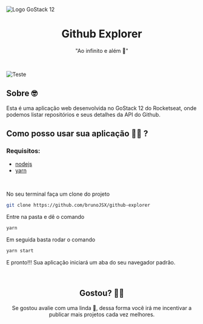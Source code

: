 ![Logo GoStack 12](https://i.imgur.com/UuhPCqe.png)

<h1 align="center">
  Github Explorer
</h1>

<div align="center">
 "Ao infinito e além 🚀"
</div>

&nbsp;

![Teste](https://i.imgur.com/40hXHC1s.gif)

## Sobre 🤓

Esta é uma aplicação web desenvolvida no GoStack 12 do Rocketseat, onde podemos listar repositórios e seus detalhes da API do Github.

## Como posso usar sua aplicação 🔧🆙 ?

### Requisitos:

- [nodejs](https://nodejs.org/en/)
- [yarn](https://yarnpkg.com/)

&nbsp;

No seu terminal faça um clone do projeto

```bash
git clone https://github.com/brunoJSX/github-explorer
```

Entre na pasta e dê o comando

```bash
yarn
```

Em seguida basta rodar o comando

```bash
yarn start
```

E pronto!!! Sua aplicação iniciará um aba do seu navegador padrão.

&nbsp;

<h2 align="center">
 Gostou? 🥳🚀
</h2>

<div align="center">
 Se gostou avalie com uma linda 🌟, dessa forma você irá me incentivar a publicar mais projetos cada vez melhores.
</div>
